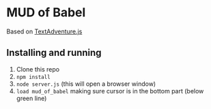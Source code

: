 # MUD of Babel

Based on [TextAdventure.js](https://github.com/TheBroox/TextAdventure.js)

## Installing and running

1. Clone this repo
2. `npm install`
3. `node server.js` (this will open a browser window)
4. `load mud_of_babel` making sure cursor is in the bottom part (below green line)
